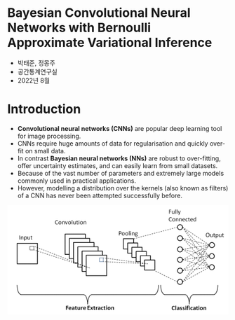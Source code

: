 # Bayesian Convolutional Neural Networks with Bernoulli Approximate Variational Inference

- 박태준, 정몽주
- 공간통계연구실
- 2022년 8월


# Introduction

- **Convolutional neural networks (CNNs)** are popular deep learning tool for image processing.
- CNNs require huge amounts of data for regularisation and quickly over-fit on small data.
- In contrast **Bayesian neural networks (NNs)** are robust to over-fitting, offer uncertainty estimates, and can easily learn from small datasets.
- Because of the vast number of parameters and extremely large models commonly used in practical applications.
- However, modelling a distribution over the kernels (also known as filters) of a CNN has never been attempted successfully before.


![img](./img/8-image.png)









